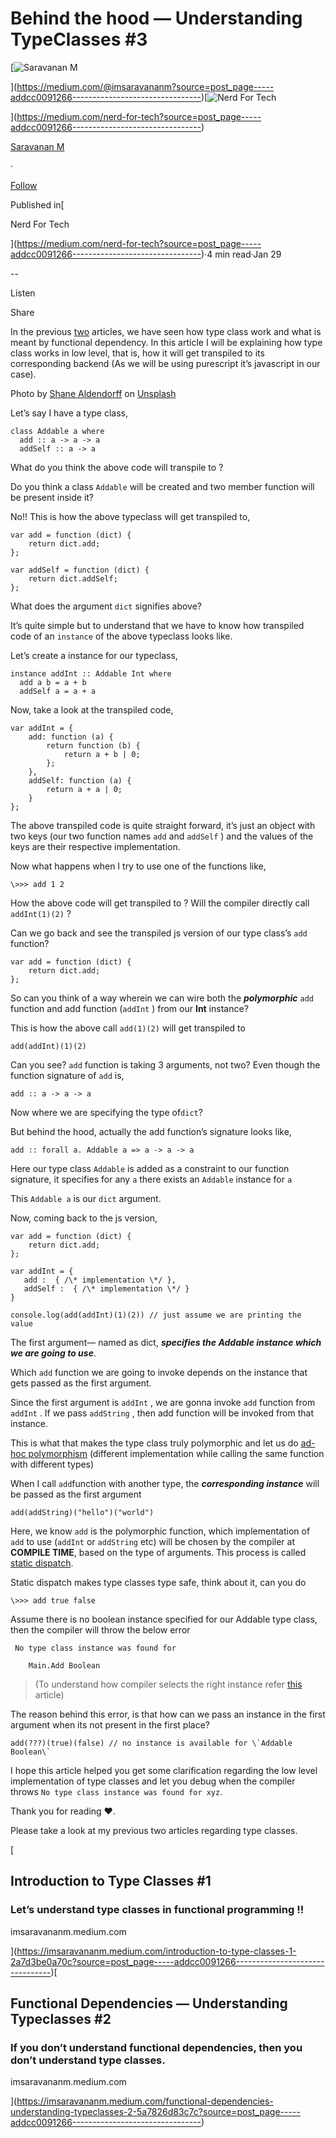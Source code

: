 Behind the hood — Understanding TypeClasses #3
==============================================

[![Saravanan M](https://miro.medium.com/v2/resize:fill:88:88/1*fSLksJqmsL7E-IcsJXHrkw.jpeg)

](https://medium.com/@imsaravananm?source=post_page-----addcc0091266--------------------------------)[![Nerd For Tech](https://miro.medium.com/v2/resize:fill:48:48/1*53-lvCPnPV4sTOmvcITDxw.png)

](https://medium.com/nerd-for-tech?source=post_page-----addcc0091266--------------------------------)

[Saravanan M](https://medium.com/@imsaravananm?source=post_page-----addcc0091266--------------------------------)

·

[Follow](https://medium.com/m/signin?actionUrl=https%3A%2F%2Fmedium.com%2F_%2Fsubscribe%2Fuser%2F31a87164ab1a&operation=register&redirect=https%3A%2F%2Fmedium.com%2Fnerd-for-tech%2Ftypeclass-in-purescript-3-behind-the-hood-addcc0091266&user=Saravanan+M&userId=31a87164ab1a&source=post_page-31a87164ab1a----addcc0091266---------------------post_header-----------)

Published in[

Nerd For Tech

](https://medium.com/nerd-for-tech?source=post_page-----addcc0091266--------------------------------)·4 min read·Jan 29

\--

Listen

Share

In the previous [two](https://imsaravananm.medium.com/introduction-to-type-classes-1-2a7d3be0a70c) articles, we have seen how type class work and what is meant by functional dependency. In this article I will be explaining how type class works in low level, that is, how it will get transpiled to its corresponding backend (As we will be using purescript it’s javascript in our case).

Photo by [Shane Aldendorff](https://unsplash.com/@pluyar?utm_source=unsplash&utm_medium=referral&utm_content=creditCopyText) on [Unsplash](https://unsplash.com/photos/mQHEgroKw2k?utm_source=unsplash&utm_medium=referral&utm_content=creditCopyText)

Let’s say I have a type class,

```
class Addable a where  
  add :: a -> a -> a  
  addSelf :: a -> a
```

What do you think the above code will transpile to ?

Do you think a class `Addable` will be created and two member function will be present inside it?

No!! This is how the above typeclass will get transpiled to,

```
var add = function (dict) {  
    return dict.add;  
};  
  
var addSelf = function (dict) {  
    return dict.addSelf;  
};
```

What does the argument `dict` signifies above?

It’s quite simple but to understand that we have to know how transpiled code of an `instance` of the above typeclass looks like.

Let’s create a instance for our typeclass,

```
instance addInt :: Addable Int where  
  add a b = a + b  
  addSelf a = a + a
```

Now, take a look at the transpiled code,

```
var addInt = {  
    add: function (a) {  
        return function (b) {  
            return a + b | 0;  
        };  
    },  
    addSelf: function (a) {  
        return a + a | 0;  
    }  
};
```

The above transpiled code is quite straight forward, it’s just an object with two keys (our two function names `add` and `addSelf` ) and the values of the keys are their respective implementation.

Now what happens when I try to use one of the functions like,

```
\>>> add 1 2 
```

How the above code will get transpiled to ? Will the compiler directly call `addInt(1)(2)` ?

Can we go back and see the transpiled js version of our type class’s `add` function?

```
var add = function (dict) {  
    return dict.add;  
};
```

So can you think of a way wherein we can wire both the **_polymorphic_** `add` function and add function (`addInt` ) from our **Int** instance?

This is how the above call `add(1)(2)` will get transpiled to

```
add(addInt)(1)(2)
```

Can you see? `add` function is taking 3 arguments, not two? Even though the function signature of `add` is,

```
add :: a -> a -> a
```

Now where we are specifying the type of`dict`?

But behind the hood, actually the add function’s signature looks like,

```
add :: forall a. Addable a => a -> a -> a
```

Here our type class `Addable` is added as a constraint to our function signature, it specifies for any `a` there exists an `Addable` instance for `a`

This `Addable a` is our `dict` argument.

Now, coming back to the js version,

```
var add = function (dict) {  
    return dict.add;  
};  
  
var addInt = {   
   add :  { /\* implementation \*/ },   
   addSelf :  { /\* implementation \*/ }   
}  
  
console.log(add(addInt)(1)(2)) // just assume we are printing the value
```

The first argument— named as dict, **_specifies the Addable instance which we are going to use_**.

Which `add` function we are going to invoke depends on the instance that gets passed as the first argument.

Since the first argument is `addInt` , we are gonna invoke `add` function from `addInt` . If we pass `addString` , then add function will be invoked from that instance.

This is what that makes the type class truly polymorphic and let us do [ad-hoc polymorphism](https://en.wikipedia.org/wiki/Ad_hoc_polymorphism) (different implementation while calling the same function with different types)

When I call `add`function with another type, the **_corresponding instance_** will be passed as the first argument

```
add(addString)("hello")("world") 
```

Here, we know `add` is the polymorphic function, which implementation of `add` to use (`addInt` or `addString` etc) will be chosen by the compiler at **COMPILE TIME**, based on the type of arguments. This process is called [static dispatch](https://en.wikipedia.org/wiki/Static_dispatch).

Static dispatch makes type classes type safe, think about it, can you do

```
\>>> add true false
```

Assume there is no boolean instance specified for our Addable type class, then the compiler will throw the below error

```
 No type class instance was found for  
  
    Main.Add Boolean
```

> (To understand how compiler selects the right instance refer [this](https://medium.com/@imsaravananm/functional-dependencies-understanding-typeclasses-2-5a7826d83c7c) article)

The reason behind this error, is that how can we pass an instance in the first argument when its not present in the first place?

```
add(???)(true)(false) // no instance is available for \`Addable Boolean\`
```

I hope this article helped you get some clarification regarding the low level implementation of type classes and let you debug when the compiler throws `No type class instance was found for xyz`.

Thank you for reading ❤️.

Please take a look at my previous two articles regarding type classes.

[

Introduction to Type Classes #1
-------------------------------

### Let’s understand type classes in functional programming !!

imsaravananm.medium.com

](https://imsaravananm.medium.com/introduction-to-type-classes-1-2a7d3be0a70c?source=post_page-----addcc0091266--------------------------------)[

Functional Dependencies — Understanding Typeclasses #2
------------------------------------------------------

### If you don’t understand functional dependencies, then you don’t understand type classes.

imsaravananm.medium.com

](https://imsaravananm.medium.com/functional-dependencies-understanding-typeclasses-2-5a7826d83c7c?source=post_page-----addcc0091266--------------------------------)